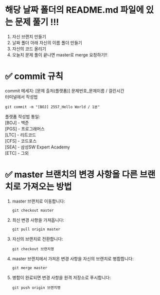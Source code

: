 # 해당 날짜 폴더의 README.md 파일에 있는 문제 풀기 !!!
1. 자신 브랜치 만들기
2. 날짜 폴더 아래 자신의 이름 폴더 만들기
3. 자신의 코드 올리기
4. 오늘치 문제 풀이 끝나면 master로 merge 요청하기!!


# ✅ commit 규칙

commit 메세지: [문제 출처(플랫폼)] 문제번호_문제이름 / 걸린시간  
터미널에서 작성법

    git commit -m "[BOJ] 2557_Hello World / 1분"

플랫폼 작성법 통일:  
[BOJ] - 백준  
[PGS] - 프로그래머스  
[LTC] - 리트코드  
[CFS] - 코드포스  
[SEA] - 삼성SW Expert Academy  
[ETC] - 그외  


# ✅ master 브랜치의 변경 사항을 다른 브랜치로 가져오는 방법

1. master 브랜치로 이동합니다:
   
    ```
    git checkout master 
    ```   


1. 최신 변경 사항을 가져옵니다:
    ```
    git pull origin master
    ```
2. 자신의 브랜치로 전환합니다:
    ```
    git checkout 브랜치명
    ```
3. master 브랜치에서 가져온 변경 사항을 자신의 브랜치로 병합합니다:
    ```
    git merge master
    ```
4. 병합이 완료되면 변경 사항을 원격 저장소로 푸시합니다:
    ```
    git push origin 브랜치명
    ```